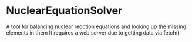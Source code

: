 # NuclearEquationSolver
A tool for balancing nuclear reqction equations and looking up the missing elements in them
It requires a web server due to getting data via fetch()
